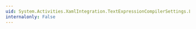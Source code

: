 ```yaml
---
uid: System.Activities.XamlIntegration.TextExpressionCompilerSettings.LogSourceGenerationMessage
internalonly: False
---
```

